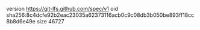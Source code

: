 version https://git-lfs.github.com/spec/v1
oid sha256:8c4dcfe92b2eac23035a62373116acb0c9c08db3b050be893ff18cc8b8d6e49e
size 46727
